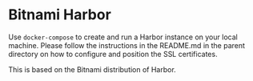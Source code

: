 # Bitnami Harbor

Use `docker-compose` to create and run a Harbor instance on your local machine.
Please follow the instructions in the README.md in the parent directory on how to configure and
position the SSL certificates.

This is based on the Bitnami distribution of Harbor.
